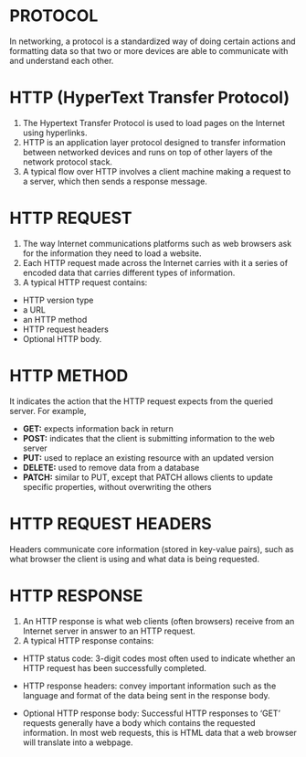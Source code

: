 # PROTOCOL

In networking, a protocol is a standardized way of doing certain actions and formatting data so that two or more devices are able to communicate with and understand each other.


# HTTP (HyperText Transfer Protocol)

1. The Hypertext Transfer Protocol is used to load pages on the Internet using hyperlinks.
2. HTTP is an application layer protocol designed to transfer information between networked devices and runs on top of other layers of the network protocol stack.
3. A typical flow over HTTP involves a client machine making a request to a server, which then sends a response message.

# HTTP REQUEST

1. The way Internet communications platforms such as web browsers ask for the information they need to load a website.
2. Each HTTP request made across the Internet carries with it a series of encoded data that carries different types of information.
3. A typical HTTP request contains:

- HTTP version type
- a URL
- an HTTP method
- HTTP request headers
- Optional HTTP body.


# HTTP METHOD

It indicates the action that the HTTP request expects from the queried server.
For example,

- **GET:** expects information back in return
- **POST:** indicates that the client is submitting information to the web server
- **PUT:** used to replace an existing resource with an updated version
- **DELETE:** used to remove data from a database
- **PATCH:** similar to PUT, except that PATCH allows clients to update specific properties, without overwriting the others


# HTTP REQUEST HEADERS

Headers communicate core information (stored in key-value pairs), such as what browser the client is using and what data is being requested.


# HTTP RESPONSE

1. An HTTP response is what web clients (often browsers) receive from an Internet server in answer to an HTTP request.
2. A typical HTTP response contains:

- HTTP status code: 3-digit codes most often used to indicate whether an HTTP request has been successfully completed.

- HTTP response headers: convey important information such as the language and format of the data being sent in the response body.

- Optional HTTP response body: Successful HTTP responses to ‘GET’ requests generally have a body which contains the requested information. In most web requests, this is HTML data that a web browser will translate into a webpage.